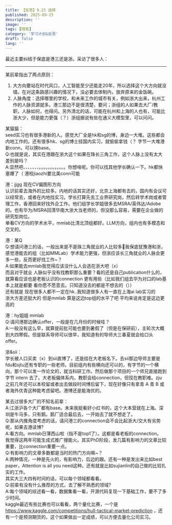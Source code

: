 ```yaml
---
title: 【反思】9.25 选择
published: 2025-09-25
description: ''
image: ''
tags: [随笔]
category: '学习计划&反思'
draft: false 
lang: ''
---
```

最近主要纠结于保底是港三还是浙。采访了很多人：

---
某前辈指出了两点原则：
1. 大方向要站在时代风口，人工智能至少还能走20年，所以选择这个大方向就没错。在对这条路感兴趣的情况下，没必要去体制内，放弃原来的金饭碗。
2. 人脉角度：选择哪里的学校，和未来工作的城市有关，例如浙大出来，杭州工作的人脉资源就多。港三那边不是很清楚，要问；浙组的人如果去大厂/教职，人脉如何，也得问。另外清北的话，可能在杭州和上海的人也有，可能比浙大少，但是能力更强（？）浙组据说有些在通义大模型里，可以问问。

某猫猫：   
seed实习也有很多港新的人。感觉大厂全是hk和sg的博，身边一大堆。这些都会内地工作的。还有很多hk、sg的博士挂国内实习，就偷偷拿钱（？  字节一大堆港新conn，可以换base。   
Q:也就是说，其实在港跟在浙大这个如果在珠长三角工作，这个人脉上没有太大差别是吗？    
A:显然吧、、、、、、、。。。。。。。。。。。。你想啥呢。你可以找其他学长确认一下。hk都快塞爆了（   港校jiaozhi要北美conn可能

港：jjgg 现在CV偏图形方向   
认识前辈去海外的比较多。内地的话其实还好，北京上海都有去的，国内有会议可以经常去，或者在内地找实习。学长打算先去工业界研究岗，然后转学术岗或者管理工作，香港回来好找外企工作。他们组学长学姐很多去MSRA/英伟达/Adobe的。也有华为/MSRA回清华南大浙大当老师的，但没那么容易，需要在企业做的研究型岗位。   
单看CV方向的学术水平，mmlab比清北顶组都好。LLM方向，组内也有多模态和交叉的。

港：某Q   
Q:想请问港三的话，一般出来是不是珠三角就业的人比较多🤔我保底犹豫港和浙，感觉港能去的组（比如MMLab）学术能力更强，但浙应该长三角就业的人脉会更多一些，反而更好找工作~？   
A:如果能去mmlab我觉得应该没什么人会选在浙大吧（x）   
而且对于就业 人脉似乎没有找教职那么重要？看的还是自己publication什么的，就算看应该也是老板认识的connection 更有用些（比如我们组去华为对口的lab基本上就是都要 看你愿不愿意去。只知道没去的都是不想去的（））   
还有就是 现在很多人都不一定在hk..我知道很多人有一直在上海ai lab实习的     
浙大方差还挺大的 但是mmlab 算是这边top组的水平了吧 平均来说肯定是这边更高的

港：hy姐姐 mmlab   
Q:请问港那边确认offer，一般是在几月份的时候哇？    
A:一般没有这么早，就算提前批可能也要到暑假了（但是在保研前），主轮次大概到大四寒假。但是联系导师可以很早，我知道有的导师大三春夏就会给口头offer。

浙&sii：   
学长被人口买卖（x）到sii直博了，还是挂在大老板名下。去sii那边导师主要是fdu和sjtu还有专职的一些老师。目前组内有些横向还可以的，有字节的一个横向，那个可以发一作论文的，就当科研工作。然后做那个项目的一个师兄直接跑到字节 intern 去了。大老板偏体系内，教职会给connection，但现在教职难。zju 之前几年还可以本校留或者出去做段时间博后留下，现在好像只有拿青 A 青 B 或者海外优青这种能考虑留吧。港博还是能海优的。

某去过很多大厂的不知名前辈：   
A:江浙沪各个大厂都有base。未来我挺看好小红书的，这个大本营就在上海。深圳是牛马多，只有鹅。鹅厂适合最后去，一开始去了就不想走了。   
Q:那从内推角度考虑的话，请问港三的connection会不会比起浙大/交大有劣势呢，如果去港读博?   
A:看方向。mmlab日薄西山啦（指不是top1了）。这都是看老板的connection。  
我觉得这两年可能生成式推广搜能火。其实PhD阶段，发几篇有影响力的文章比较重要，比connection重要一点。   
Q:有影响力的文章多数都是当时的热门方向嘛~？   
A:两种情况，一种是先火的，有影响力，后边的跟。还有一种是发出来比如best paper，Attention is all you need这种。还有就是比如sujianlin的自己做的比较扎实的工作。   
其实大三大四有时间的话，可以每个领域都看看。   
Q:前辈有没有什么推荐的方式，去了解不熟悉的领域?   
A:每个领域的综述看一看，数据集看一看，开源代码复现一下基础工作，要不了多少时间。  
kaggle最近有些比赛也可以看看，两个量化比赛，一个是 https://www.kaggle.com/competitions/hull-tactical-market-prediction ，还有一个是预测期货的，这个如果做出一定成绩，可以方便去量化公司实习。
